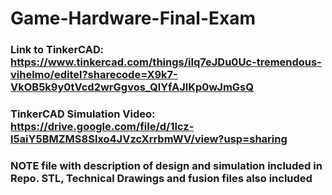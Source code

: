 # Game-Hardware-Final-Exam

### Link to TinkerCAD: https://www.tinkercad.com/things/iIq7eJDu0Uc-tremendous-vihelmo/editel?sharecode=X9k7-VkOB5k9y0tVcd2wrGgvos_QlYfAJlKp0wJmGsQ

### TinkerCAD Simulation Video: https://drive.google.com/file/d/1Icz-l5aiY5BMZMS8Slxo4JVzcXrrbmWV/view?usp=sharing

### NOTE file with description of design and simulation included in Repo. STL, Technical Drawings and fusion files also included


